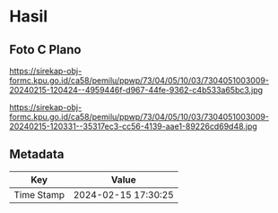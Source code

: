 # Hasil

## Foto C Plano

https://sirekap-obj-formc.kpu.go.id/ca58/pemilu/ppwp/73/04/05/10/03/7304051003009-20240215-120424--4959446f-d967-44fe-9362-c4b533a65bc3.jpg

https://sirekap-obj-formc.kpu.go.id/ca58/pemilu/ppwp/73/04/05/10/03/7304051003009-20240215-120331--35317ec3-cc56-4139-aae1-89226cd69d48.jpg


## Metadata

| Key        | Value               |
| ---------- | ------------------- |
| Time Stamp | 2024-02-15 17:30:25 |



